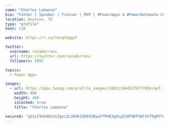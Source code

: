 ```yaml
---
name: "Charles Lamanna"
bio: "Father | Speaker | Trainer | MVP | #PowerApps & #PowerAutomate Community Super User | YouTuber Right-pointing triangle http://youtube.com/c/rezadorrani | Learn - Share - Clockwise rightwards and leftwards open circle arrows"
location: Houston, TX
type: "profile"
heat: 118

website: https://t.co/tAcqSdqguf

twitter:
  username: rezadorrani
  url: https://twitter.com/rezadorrani
  followers: 5097

topics:
  - Power Apps

images:
  - url: https://pbs.twimg.com/profile_images/1063114045270777856/qeT-jpWr_400x400.jpg
    width: 400
    height: 400
    isCached: true
    title: "Charles Lamanna"

secured: "q11cC9nkOULU13gec2L38V63ZK6V5ByoFfPHA3g8zy53XP9KFhWlVVf9gM7YzHEz92oVW1ZQpX9h2UpFdThkejIxx3W4yA7oOCzvUVDVYLufPWTPZEIghrJf62a6b68IYE2/SZ52ERr/fnHnCHBzvbpd0JTE/IvQv8Q9p3B+JJEsY7f7/AwDaGRx5Xtpio5z/waCZjo6ZFwj0jR3k1Mouw8yGXOoq6ADs/6K6zn4QSgnEjbr6sp/NEG5SDWzCcqlXiVU6TUFI1Au6TCeAJEWVC6xUJsX39KbqRsWWXwg4uyBIdUh+cFRsW+C95u/BWI6Rgs8ohyIEVvcrnGmYf0vMRJj4na5lHoJ3f4TKMz4bHbSMgcgP5kB+Ilf0J2Cdjkcg9TOGD+zIihvNXZFweF/U1yWThBl8qP8kWF2KBrc1qg=;i4WouKJ9teowdYa1YtI0RA=="
---
```


